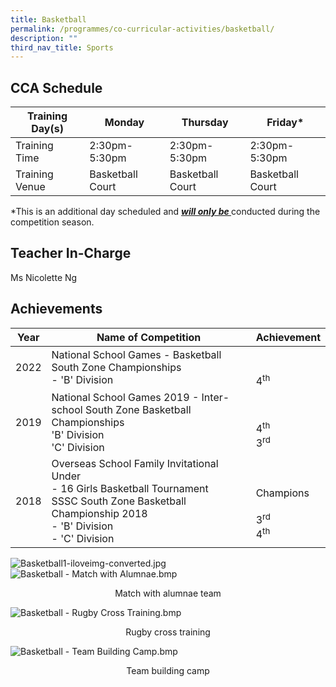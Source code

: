```yaml
---
title: Basketball
permalink: /programmes/co-curricular-activities/basketball/
description: ""
third_nav_title: Sports
---
```

CCA Schedule
------------


| Training Day(s) | Monday | Thursday | Friday*
| -------- | -------- | -------- |-------- |
| Training Time     | 2:30pm-5:30pm     |  2:30pm-5:30pm     |  2:30pm-5:30pm
|Training Venue | Basketball Court | Basketball Court | Basketball Court

*This is an additional day scheduled and <u><b><i>will only be </b></u></i>  conducted during the competition season.

Teacher In-Charge
-----------------

Ms Nicolette Ng

Achievements
------------


| Year | Name of Competition | Achievement | 
| -------- | -------- | -------- |
| 2022     |   National School Games - Basketball South Zone Championships <br>- 'B' Division   | <br><br>4<sup>th</sup>     | 
|2019 | National School Games 2019 - Inter-school South Zone Basketball Championships <br> 'B' Division <br>'C' Division| <br><br>4<sup>th</sup><br>3<sup>rd</sup>
|2018 | Overseas School Family Invitational Under<br> - 16 Girls Basketball Tournament <br> SSSC South Zone Basketball Championship 2018 <br>- 'B' Division <br> - 'C' Division | <br> <br> Champions<br> <br> 3<sup>rd</sup> <br>4<sup>th</sup>

![Basketball1-iloveimg-converted.jpg](https://stmargaretssec-moe-edu-sg-admin.cwp.sg/qql/slot/u168/Programmes/CCAs/Basketball1-iloveimg-converted.jpg)
![Basketball - Match with Alumnae.bmp](https://stmargaretssec-moe-edu-sg-admin.cwp.sg/qql/slot/u168/Programmes/CCAs/Basketball/Basketball%20-%20Match%20with%20Alumnae.bmp)
<p align="center">Match with alumnae team</p>
	
![Basketball - Rugby Cross Training.bmp](https://stmargaretssec-moe-edu-sg-admin.cwp.sg/qql/slot/u168/Programmes/CCAs/Basketball/Basketball%20-%20Rugby%20Cross%20Training.bmp)	
<p align="center">Rugby cross training

![Basketball - Team Building Camp.bmp](https://stmargaretssec-moe-edu-sg-admin.cwp.sg/qql/slot/u168/Programmes/CCAs/Basketball/Basketball%20-%20Team%20Building%20Camp.bmp)
<p align="center">Team building camp